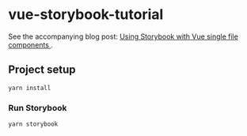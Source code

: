 # vue-storybook-tutorial

See the accompanying blog post: [Using Storybook with Vue single file components
](https://dev.to/josephuspaye/using-storybook-with-vue-single-file-components-2od).

## Project setup

```
yarn install
```

### Run Storybook

```
yarn storybook
```
